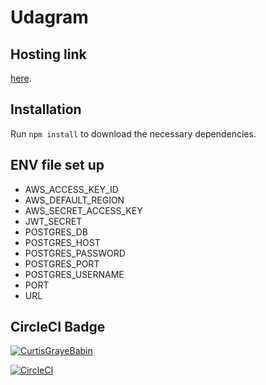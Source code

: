 # Udagram

## Hosting link
[here](http://mybk435567672677.s3-website.us-east-2.amazonaws.com).

## Installation

Run `npm install` to download the necessary dependencies.

## ENV file set up
- AWS_ACCESS_KEY_ID
- AWS_DEFAULT_REGION
- AWS_SECRET_ACCESS_KEY
- JWT_SECRET
- POSTGRES_DB
- POSTGRES_HOST
- POSTGRES_PASSWORD
- POSTGRES_PORT
- POSTGRES_USERNAME
- PORT 
- URL

## CircleCI Badge
[![CurtisGrayeBabin](https://circleci.com/gh/CurtisGrayeBabin/udagram-udacity.svg?style=svg)](https://app.circleci.com/pipelines/github/CurtisGrayeBabin/udagram-udacity/8/workflows/b05adec4-ec01-4533-a730-3ade7d591c46/jobs/11)


[![CircleCI](https://circleci.com/gh/phuctv/udagram.svg?style=svg)](https://app.circleci.com/pipelines/github/PhucLK/udagram?branch=main)